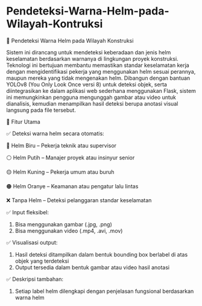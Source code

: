 # Pendeteksi-Warna-Helm-pada-Wilayah-Kontruksi
🦺 Pendeteksi Warna Helm pada Wilayah Konstruksi

Sistem ini dirancang untuk mendeteksi keberadaan dan jenis helm keselamatan berdasarkan warnanya di lingkungan proyek konstruksi. Teknologi ini bertujuan membantu memastikan standar keselamatan kerja dengan mengidentifikasi pekerja yang menggunakan helm sesuai perannya, maupun mereka yang tidak mengenakan helm.
Dibangun dengan bantuan YOLOv8 (You Only Look Once versi 8) untuk deteksi objek, serta diintegrasikan ke dalam aplikasi web sederhana menggunakan Flask, sistem ini memungkinkan pengguna mengunggah gambar atau video untuk dianalisis, kemudian menampilkan hasil deteksi berupa anotasi visual langsung pada file tersebut.


🎯 Fitur Utama

✅ Deteksi warna helm secara otomatis:

🔵 Helm Biru – Pekerja teknik atau supervisor

⚪ Helm Putih – Manajer proyek atau insinyur senior

🟡 Helm Kuning – Pekerja umum atau buruh

🟠 Helm Oranye – Keamanan atau pengatur lalu lintas

❌ Tanpa Helm – Deteksi pelanggaran standar keselamatan


✅ Input fleksibel:
1. Bisa menggunakan gambar (.jpg, .png)
2. Bisa menggunakan video (.mp4, .avi, .mov)


✅ Visualisasi output:
1. Hasil deteksi ditampilkan dalam bentuk bounding box berlabel di atas objek yang terdeteksi
2. Output tersedia dalam bentuk gambar atau video hasil anotasi


✅ Deskripsi tambahan:
1. Setiap label helm dilengkapi dengan penjelasan fungsional berdasarkan warna helm
